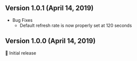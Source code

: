 ## Version 1.0.1 (April 14, 2019)
- Bug Fixes
  - Default refresh rate is now properly set at 120 seconds

## Version 1.0.0 (April 14, 2019)
🎉 Initial release 
